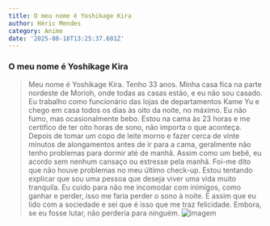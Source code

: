 ```yaml
---
title: O meu nome é Yoshikage Kira
author: Héric Mendes
category: Anime
date: '2025-08-18T13:25:37.601Z'
---
```

### O meu nome é Yoshikage Kira

> ⁠Meu nome é Yoshikage Kira. Tenho 33 anos. Minha casa fica na parte nordeste de Morioh, onde todas as casas estão, e eu não sou casado. Eu trabalho como funcionário das lojas de departamentos Kame Yu e chego em casa todos os dias às oito da noite, no máximo. Eu não fumo, mas ocasionalmente bebo. Estou na cama às 23 horas e me certifico de ter oito horas de sono, não importa o que aconteça. Depois de tomar um copo de leite morno e fazer cerca de vinte minutos de alongamentos antes de ir para a cama, geralmente não tenho problemas para dormir até de manhã. Assim como um bebê, eu acordo sem nenhum cansaço ou estresse pela manhã. Foi-me dito que não houve problemas no meu último check-up. Estou tentando explicar que sou uma pessoa que deseja viver uma vida muito tranquila. Eu cuido para não me incomodar com inimigos, como ganhar e perder, isso me faria perder o sono à noite. É assim que eu lido com a sociedade e sei que é isso que me traz felicidade. Embora, se eu fosse lutar, não perderia para ninguém.
![imagem](/images/0YM6TUJD_0fjdfp9cPKH3.webp)
